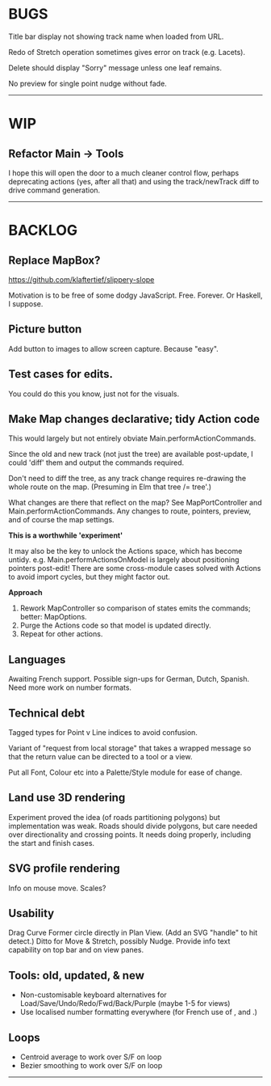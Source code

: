 
# BUGS

Title bar display not showing track name when loaded from URL.

Redo of Stretch operation sometimes gives error on track (e.g. Lacets).

Delete should display "Sorry" message unless one leaf remains.

No preview for single point nudge without fade.

--- 

# WIP

## Refactor Main -> Tools

I hope this will open the door to a much cleaner control flow, perhaps deprecating
actions (yes, after all that) and using the track/newTrack diff to drive command generation.

---

# BACKLOG

## Replace MapBox?

https://github.com/klaftertief/slippery-slope

Motivation is to be free of some dodgy JavaScript. Free. Forever. Or Haskell, I suppose.

## Picture button

Add button to images to allow screen capture. Because "easy".

## Test cases for edits.

You could do this you know, just not for the visuals.

## Make Map changes declarative; tidy Action code

This would largely but not entirely obviate Main.performActionCommands.

Since the old and new track (not just the tree) are available post-update,
I could 'diff' them and output the commands required.

Don't need to diff the tree, as any track change requires re-drawing the whole route on the map.
(Presuming in Elm that tree /= tree'.)

What changes are there that reflect on the map?
See MapPortController and Main.performActionCommands.
Any changes to route, pointers, preview, and of course the map settings.

**This is a worthwhile 'experiment'**

It may also be the key to unlock the Actions space, which has become untidy.
e.g. Main.performActionsOnModel is largely about positioning pointers post-edit!
There are some cross-module cases solved with Actions to avoid import cycles,
but they might factor out.

**Approach**

1. Rework MapController so comparison of states emits the commands; better: MapOptions.
2. Purge the Actions code so that model is updated directly.
3. Repeat for other actions.

## Languages

Awaiting French support.
Possible sign-ups for German, Dutch, Spanish.
Need more work on number formats.

## Technical debt

Tagged types for Point v Line indices to avoid confusion.

Variant of "request from local storage" that takes a wrapped message so that the return value
can be directed to a tool or a view.

Put all Font, Colour etc into a Palette/Style module for ease of change.

## Land use 3D rendering

Experiment proved the idea (of roads partitioning polygons) but implementation was weak.
Roads should divide polygons, but care needed over directionality and crossing points.
It needs doing properly, including the start and finish cases.

## SVG profile rendering

Info on mouse move.
Scales?

## Usability

Drag Curve Former circle directly in Plan View. (Add an SVG "handle" to hit detect.)
Ditto for Move & Stretch, possibly Nudge.
Provide info text capability on top bar and on view panes.

## Tools: old, updated, & new

- Non-customisable keyboard alternatives for Load/Save/Undo/Redo/Fwd/Back/Purple (maybe 1-5 for views)
- Use localised number formatting everywhere (for French use of , and .)

## Loops

- Centroid average to work over S/F on loop
- Bezier smoothing to work over S/F on loop

 
---
